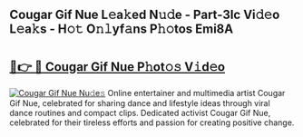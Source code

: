 ## Cougar Gif Nue L𝚎a𝚔ed N𝚞𝚍e - Part-3Ic Vi𝚍𝚎o L𝚎a𝚔s - H𝚘𝚝 O𝚗𝚕yf𝚊ns P𝚑𝚘tos Emi8A

# <h2><a href="http://kf0uff.oniu.top/?m=Cougar+Gif+Nue">🔗👉 🔴 Cougar Gif Nue P𝚑ot𝚘𝚜 V𝚒d𝚎o</a></h2>

[![Cougar Gif Nue Nu𝚍e𝚜](https://i.imgur.com/0qMVB7G.gif)](http://kf0uff.oniu.top/?m=Cougar+Gif+Nue)
Online entertainer and multimedia artist Cougar Gif Nue, celebrated for sharing dance and lifestyle ideas through viral dance routines and compact clips. Dedicated activist Cougar Gif Nue, celebrated for their tireless efforts and passion for creating positive change.  
